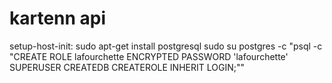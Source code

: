 # kartenn api

setup-host-init:
sudo apt-get install postgresql
sudo su postgres -c "psql -c \"CREATE ROLE lafourchette ENCRYPTED PASSWORD 'lafourchette' SUPERUSER CREATEDB CREATEROLE INHERIT LOGIN;\""
